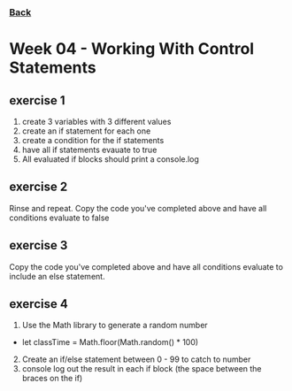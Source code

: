 ### [Back](../../../)

# Week 04 - Working With Control Statements

## exercise 1
1. create 3 variables with 3 different values
2. create an if statement for each one
3. create a condition for the if statements
4. have all if statements evauate to true
5. All evaluated if blocks should print a console.log

## exercise 2
Rinse and repeat. Copy the code you've completed above and have all conditions evaluate to false

## exercise 3
Copy the code you've completed above and have all conditions evaluate to include an else statement. 


## exercise 4 
1. Use the Math library to generate a random number
  * let classTime = Math.floor(Math.random() * 100)
2. Create an if/else statement between 0 - 99 to catch to number
3. console log out the result in each if block (the space between the braces on the if)